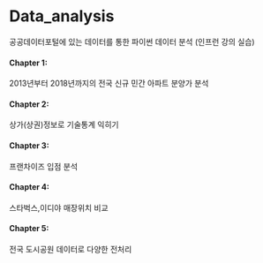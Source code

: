 # Data_analysis
공공데이터포털에 있는 데이터를 통한 파이썬 데이터 분석 (인프런 강의 실습)

#### Chapter 1:   
2013년부터 2018년까지의 전국 신규 민간 아파트 분양가 분석  

#### Chapter 2:  
상가(상권)정보로 기술통계 익히기

#### Chapter 3:  
프랜차이즈 입점 분석

#### Chapter 4:  
스타벅스,이디야 매장위치 비교

#### Chapter 5:  
전국 도시공원 데이터로 다양한 전처리 




